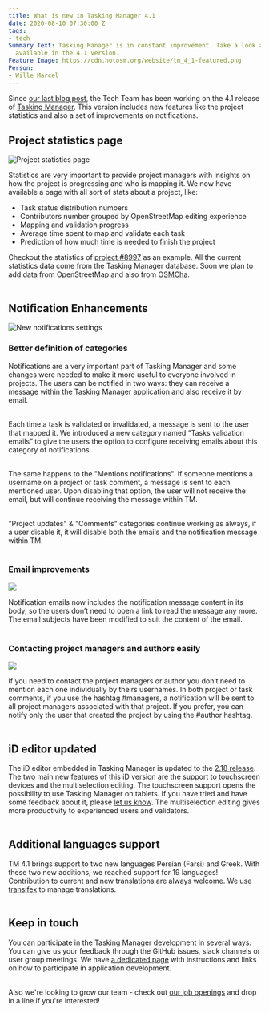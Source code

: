 ```yaml
---
title: What is new in Tasking Manager 4.1
date: 2020-08-10 07:30:00 Z
tags:
- tech
Summary Text: Tasking Manager is in constant improvement. Take a look at the new features
  available in the 4.1 version.
Feature Image: https://cdn.hotosm.org/website/tm_4_1-featured.png
Person:
- Wille Marcel
---
```


Since [our last blog post](/tech-blog/tm4-updates), the Tech Team has been working on the 4.1 release of [Tasking Manager](https://tasks.hotosm.org). This version includes new features like the project statistics and also a set of improvements on notifications.

## ​​Project statistics page

![Project statistics page](https://cdn.hotosm.org/website/tm_4_1-project-stats.png)

Statistics are very important to provide project managers with insights on how the project is progressing and who is mapping it. We now have available a page with all sort of stats about a project, like:

- Task status distribution numbers
- Contributors number grouped by OpenStreetMap editing experience
- Mapping and validation progress
- Average time spent to map and validate each task
- Prediction of how much time is needed to finish the project

Checkout the statistics of [project #8997](https://tasks.hotosm.org/projects/8997/stats) as an example. All the current statistics data come from the Tasking Manager database. Soon we plan to add data from OpenStreetMap and also from [OSMCha](https://osmcha.org/).<br><br>

## Notification Enhancements

![New notifications settings](https://cdn.hotosm.org/website/tm_4_1-notifications.png)

### Better definition of categories
Notifications are a very important part of Tasking Manager and some changes were needed to make it more useful to everyone involved in projects. The users can be notified in two ways: they can receive a message within the Tasking Manager application and also receive it by email.<br><br>

Each time a task is validated or invalidated, a message is sent to the user that mapped it. We introduced a new category named “Tasks validation emails” to give the users the option to configure receiving emails about this category of notifications.<br><br>

The same happens to the "Mentions notifications". If someone mentions a username on a project or task comment, a message is sent to each mentioned user. Upon disabling that option, the user will not receive the email, but will continue receiving the message within TM.<br><br>

"Project updates" & "Comments" categories continue working as always, if a user disable it, it will disable both the emails and the notification message within TM.<br><br>

### Email improvements

![](https://cdn.hotosm.org/website/tm_4_1-email-content.png)

Notification emails now includes the notification message content in its body, so the users don’t need to open a link to read the message any more. The email subjects have been modified to suit the content of the email.<br><br>

### Contacting project managers and authors easily

![](https://cdn.hotosm.org/website/tm_4_1-comments-hashtags.png)

If you need to contact the project managers or author you don’t need to mention each one individually by theirs usernames. In both project or task comments, if you use the hashtag #managers, a notification will be sent to all project managers associated with that project. If you prefer, you can notify only the user that created the project by using the #author hashtag.<br><br>

## iD editor updated

The iD editor embedded in Tasking Manager is updated to the [2.18 release](https://github.com/openstreetmap/iD/blob/release/CHANGELOG.md#2180). The two main new features of this iD version are the support to touchscreen devices and the multiselection editing. The touchscreen support opens the possibility to use Tasking Manager on tablets. If you have tried and have some feedback about it, please [let us know](https://github.com/hotosm/tasking-manager/issues/new). The multiselection editing gives more productivity to experienced users and validators.<br><br>

## Additional languages support

TM 4.1 brings support to two new languages Persian (Farsi) and Greek. With these two new additions, we reached support for 19 languages! Contribution to current and new translations are always welcome. We use [transifex](https://www.transifex.com/hotosm/tasking-manager/) to manage translations.<br><br>

## Keep in touch

You can participate in the Tasking Manager development in several ways. You can give us your feedback through the GitHub issues, slack channels or user group meetings. We have [a dedicated page](https://github.com/hotosm/tasking-manager/blob/develop/docs/working-groups.md) with instructions and links on how to participate in application development.<br><br>

Also we're looking to grow our team - check out [our job openings](https://www.hotosm.org/jobs) and drop in a line if you're interested!
